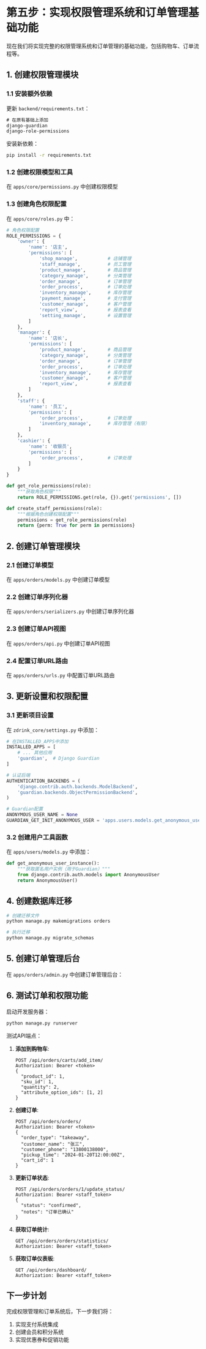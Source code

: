 # 第五步：实现权限管理系统和订单管理基础功能

现在我们将实现完整的权限管理系统和订单管理的基础功能，包括购物车、订单流程等。

## 1. 创建权限管理模块

### 1.1 安装额外依赖

更新 `backend/requirements.txt`：

```txt
# 在原有基础上添加
django-guardian
django-role-permissions
```

安装新依赖：
```bash
pip install -r requirements.txt
```

### 1.2 创建权限模型和工具

在 `apps/core/permissions.py` 中创建权限模型

### 1.3 创建角色权限配置

在 `apps/core/roles.py` 中：

```python
# 角色权限配置
ROLE_PERMISSIONS = {
    'owner': {
        'name': '店主',
        'permissions': [
            'shop_manage',           # 店铺管理
            'staff_manage',          # 员工管理
            'product_manage',        # 商品管理
            'category_manage',       # 分类管理
            'order_manage',          # 订单管理
            'order_process',         # 订单处理
            'inventory_manage',      # 库存管理
            'payment_manage',        # 支付管理
            'customer_manage',       # 客户管理
            'report_view',           # 报表查看
            'setting_manage',        # 设置管理
        ]
    },
    'manager': {
        'name': '店长',
        'permissions': [
            'product_manage',        # 商品管理
            'category_manage',       # 分类管理
            'order_manage',          # 订单管理
            'order_process',         # 订单处理
            'inventory_manage',      # 库存管理
            'customer_manage',       # 客户管理
            'report_view',           # 报表查看
        ]
    },
    'staff': {
        'name': '员工',
        'permissions': [
            'order_process',         # 订单处理
            'inventory_manage',      # 库存管理（有限）
        ]
    },
    'cashier': {
        'name': '收银员',
        'permissions': [
            'order_process',         # 订单处理
        ]
    }
}

def get_role_permissions(role):
    """获取角色权限"""
    return ROLE_PERMISSIONS.get(role, {}).get('permissions', [])

def create_staff_permissions(role):
    """根据角色创建权限配置"""
    permissions = get_role_permissions(role)
    return {perm: True for perm in permissions}
```

## 2. 创建订单管理模块

### 2.1 创建订单模型

在 `apps/orders/models.py` 中创建订单模型

### 2.2 创建订单序列化器

在 `apps/orders/serializers.py` 中创建订单序列化器

### 2.3 创建订单API视图

在 `apps/orders/api.py` 中创建订单API视图

### 2.4 配置订单URL路由

在 `apps/orders/urls.py` 中配置订单URL路由

## 3. 更新设置和权限配置

### 3.1 更新项目设置

在 `zdrink_core/settings.py` 中添加：

```python
# 在INSTALLED_APPS中添加
INSTALLED_APPS = [
    # ... 其他应用
    'guardian',  # Django Guardian
]

# 认证后端
AUTHENTICATION_BACKENDS = (
    'django.contrib.auth.backends.ModelBackend',
    'guardian.backends.ObjectPermissionBackend',
)

# Guardian配置
ANONYMOUS_USER_NAME = None
GUARDIAN_GET_INIT_ANONYMOUS_USER = 'apps.users.models.get_anonymous_user_instance'
```

### 3.2 创建用户工具函数

在 `apps/users/models.py` 中添加：

```python
def get_anonymous_user_instance():
    """获取匿名用户实例（用于Guardian）"""
    from django.contrib.auth.models import AnonymousUser
    return AnonymousUser()
```

## 4. 创建数据库迁移

```bash
# 创建迁移文件
python manage.py makemigrations orders

# 执行迁移
python manage.py migrate_schemas
```

## 5. 创建订单管理后台

在 `apps/orders/admin.py` 中创建订单管理后台：

## 6. 测试订单和权限功能

启动开发服务器：
```bash
python manage.py runserver
```

测试API端点：

1. **添加到购物车**:
   ```
   POST /api/orders/carts/add_item/
   Authorization: Bearer <token>
   {
     "product_id": 1,
     "sku_id": 1,
     "quantity": 2,
     "attribute_option_ids": [1, 2]
   }
   ```

2. **创建订单**:
   ```
   POST /api/orders/orders/
   Authorization: Bearer <token>
   {
     "order_type": "takeaway",
     "customer_name": "张三",
     "customer_phone": "13800138000",
     "pickup_time": "2024-01-20T12:00:00Z",
     "cart_id": 1
   }
   ```

3. **更新订单状态**:
   ```
   POST /api/orders/orders/1/update_status/
   Authorization: Bearer <staff_token>
   {
     "status": "confirmed",
     "notes": "订单已确认"
   }
   ```

4. **获取订单统计**:
   ```
   GET /api/orders/orders/statistics/
   Authorization: Bearer <staff_token>
   ```

5. **获取订单仪表板**:
   ```
   GET /api/orders/dashboard/
   Authorization: Bearer <staff_token>
   ```

## 下一步计划

完成权限管理和订单系统后，下一步我们将：
1. 实现支付系统集成
2. 创建会员和积分系统
3. 实现优惠券和促销功能